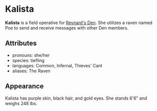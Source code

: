 # Kalista

**Kalista** is a field operative for [Reynard's Den](../../../../organizations/reynard's-den). She utilizes a raven named Poe to send and receive messages with other Den members.

## Attributes

- pronouns: she/her
- species: tiefling
- languages: Common, Infernal, Thieves' Cant
- aliases: The Raven

## Appearance

Kalista has purple skin, black hair, and gold eyes. She stands 6'6" and weighs 248 lbs.
